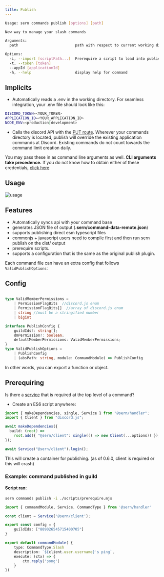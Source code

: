 ```yaml
---
title: Publish
---
```


```sh
Usage: sern commands publish [options] [path]

New way to manage your slash commands

Arguments:
  path                          path with respect to current working directory that will locate all published files

Options:
  -i, --import [scriptPath...]  Prerequire a script to load into publisher
  -t, --token [token]
  --appId [applicationId]
  -h, --help                    display help for command
```

## Implicits

- Automatically reads a .env in the working directory. For seamless integration, your .env file should look like this:

```sh title=".env"
DISCORD_TOKEN=<YOUR_TOKEN>
APPLICATION_ID=<YOUR_APPLICATION_ID>
NODE_ENV=<production|development>
```

- Calls the discord API with the [PUT route](https://discord.com/developers/docs/interactions/application-commands#bulk-overwrite-global-application-commands). Wherever your commands directory is located, publish will override the existing application commands at Discord. Existing commands do not count towards the command limit creation daily.

You may pass these in as command line arguments as well. **CLI arguments take precedence.**
If you do not know how to obtain either of these credentials, [click here](https://github.com/reactiflux/discord-irc/wiki/Creating-a-discord-bot-&-getting-a-token)

## Usage

![usage](~/assets/docs/sern-publish.gif)

## Features

- Automatically syncs api with your command base
- generates JSON file of output (**.sern/command-data-remote.json**)
- supports publishing direct esm typescript files
- commonjs + javascript users need to compile first and then run sern publish on the dist/ output
- prerequire scripts.
- supports a configuration that is the same as the original publish plugin.

Each command file can have an extra config that follows `ValidPublishOptions`:

## Config

```ts

type ValidMemberPermissions =
    | PermissionFlagBits  //discord.js enum
    | PermissionFlagBits[]  //array of discord.js enum
    | string //must be a stringified number
    | bigint

interface PublishConfig {
    guildIds?: string[];
	dmPermission?: boolean;
	defaultMemberPermissions: ValidMemberPermissions;
}
type ValidPublishOptions =
    | PublishConfig
    | (absPath: string, module: CommandModule) => PublishConfig
```

In other words, you can export a function or object.

## Prerequiring

Is there a [service](../guide/walkthrough/services) that is required at the top level of a command?

- Create an ES6 script anywhere:

```ts title="scripts/prerequire.mjs"
import { makeDependencies, single, Service } from "@sern/handler";
import { Client } from "discord.js";

await makeDependencies({
  build: (root) =>
    root.add({ "@sern/client": single(() => new Client(...options)) }),
});

await Service("@sern/client").login();
```

This will create a container for publishing. (as of 0.6.0, client is required or this will crash)

### Example: command published in guild

#### Script ran:

```sh
sern commands publish -i ./scripts/prerequire.mjs
```

```ts title=src/commands/ping.ts
import { commandModule, Service, CommandType } from '@sern/handler'

const client = Service('@sern/client');

export const config = {
    guildIds: ["889026545715400705"]
}

export default commandModule( {
    type: CommandType.Slash
    description: `${client.user.username}'s ping`,
    execute: (ctx) => {
        ctx.reply('pong')
    }
})

```
